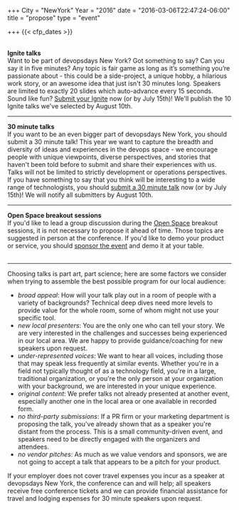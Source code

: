 +++
City = "NewYork"
Year = "2016"
date = "2016-03-06T22:47:24-06:00"
title = "propose"
type = "event"

+++
{{< cfp_dates >}}

<br>
<b>Ignite talks</b>
<br>
Want to be part of devopsdays New York? Got something to say? Can you say it in five minutes? Any topic is fair game as long as it’s something you’re passionate about - this could be a side-project, a unique hobby, a hilarious work story, or an awesome idea that just isn't 30 minutes long. Speakers are limited to exactly 20 slides which auto-advance every 15 seconds. Sound like fun? <a href="https://docs.google.com/forms/d/1sMSUMupY-1OrP6Vykj9V18CAkhK6LkXn7QyHfTByn9E/viewform">Submit your Ignite</a> now (or by July 15th)! We'll publish the 10 Ignite talks we've selected by August 10th.

<hr>

<b>30 minute talks</b>
<br>
If you want to be an even bigger part of devopsdays New York, you should submit a 30 minute talk! This year we want to capture the breadth and diversity of ideas and experiences in the devops space - we encourage people with unique viewpoints, diverse perspectives, and stories that haven't been told before to submit and share their experiences with us. Talks will not be limited to strictly development or operations perspectives. If you have something to say that you think will be interesting to a wide range of technologists, you should <a href="https://docs.google.com/forms/d/1sMSUMupY-1OrP6Vykj9V18CAkhK6LkXn7QyHfTByn9E/viewform">submit a 30 minute talk</a> now (or by July 15th)! We will notify all submitters by August 10th.
<hr>

<b>Open Space breakout sessions</b>
<br>
If you'd like to lead a group discussion during the <a href="/pages/open-space-format">Open Space</a> breakout sessions, it is not necessary to propose it ahead of time. Those topics are suggested in person at the conference. If you'd like to demo your product or service, you should <a href="/events/2016-newyork/sponsor">sponsor the event</a> and demo it at your table.
<br>
<br>


<hr>

Choosing talks is part art, part science; here are some factors we consider when trying to assemble the best possible program for our local audience:

- _broad appeal_: How will your talk play out in a room of people with a variety of backgrounds? Technical deep dives need more levels to provide value for the whole room, some of whom might not use your specific tool.
- _new local presenters_: You are the only one who can tell your story. We are very interested in the challenges and successes being experienced in our local area. We are happy to provide guidance/coaching for new speakers upon request.
- _under-represented voices_: We want to hear all voices, including those that may speak less frequently at similar events. Whether you're in a field not typically thought of as a technology field, you're in a large, traditional organization, or you're the only person at your organization with your background, we are interested in your unique experience.
- _original content_: We prefer talks not already presented at another event, especially another one in the local area or one available in recorded form.
- _no third-party submissions_: If a PR firm or your marketing department is proposing the talk, you've already shown that as a speaker you're distant from the process. This is a small community-driven event, and speakers need to be directly engaged with the organizers and attendees.
- _no vendor pitches_: As much as we value vendors and sponsors, we are not going to accept a talk that appears to be a pitch for your product.


If your employer does not cover travel expenses you incur as a speaker at devopsdays New York, the conference can and will help; all speakers receive free conference tickets and we can provide financial assistance for travel and lodging expenses for 30 minute speakers upon request.

